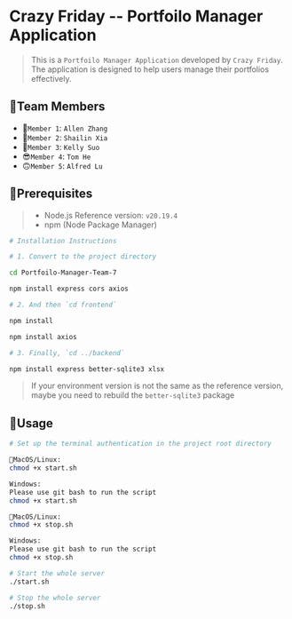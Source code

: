 # Crazy Friday -- Portfoilo Manager Application

>This is a `Portfoilo Manager Application` developed by `Crazy Friday`. The application is designed to help users manage their portfolios effectively.

## 🌈Team Members

- 🥸`Member 1`: `Allen Zhang`
- 🤯`Member 2`: `Shailin Xia`
- 🥳`Member 3`: `Kelly Suo`
- 😎`Member 4`: `Tom He`
- 🙃`Member 5`: `Alfred Lu`

## 🤪Prerequisites

> - Node.js Reference version: `v20.19.4`
> - npm (Node Package Manager)

```bash
# Installation Instructions

# 1. Convert to the project directory

cd Portfoilo-Manager-Team-7

npm install express cors axios

# 2. And then `cd frontend`

npm install 

npm install axios 

# 3. Finally, `cd ../backend`

npm install express better-sqlite3 xlsx

```

> If your environment version is not the same as the reference version, maybe you need to rebuild the `better-sqlite3` package

## 🚀Usage

```bash
# Set up the terminal authentication in the project root directory

MacOS/Linux:
chmod +x start.sh

Windows: 
Please use git bash to run the script
chmod +x start.sh

MacOS/Linux:
chmod +x stop.sh

Windows: 
Please use git bash to run the script
chmod +x stop.sh

# Start the whole server
./start.sh

# Stop the whole server
./stop.sh
```
